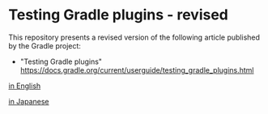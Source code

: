 # Testing Gradle plugins - revised

This repository presents a revised version of the following article published by the Gradle project:

- "Testing Gradle plugins" https://docs.gradle.org/current/userguide/testing_gradle_plugins.html


[in English](https://kazurayam.github.io/TestingGradlePlugin-revised/en/index.md)

[in Japanese](https://kazurayam.github.io/TestingGradlePlugin-revised/ja/index.md)

